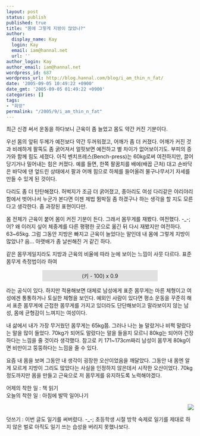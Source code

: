 ```yaml
---
layout: post
status: publish
published: true
title: "몸에 그렇게 지방이 많았나?"
author:
  display_name: Kay
  login: Kay
  email: iam@hannal.net
  url: ''
author_login: Kay
author_email: iam@hannal.net
wordpress_id: 687
wordpress_url: http://blog.hannal.com/blog/i_am_thin_n_fat/
date: '2005-09-05 10:49:22 +0900'
date_gmt: '2005-09-05 01:49:22 +0900'
categories: []
tags:
- "희망"
permalink: "/2005/9/i_am_thin_n_fat"
---
```

<p>최근 신경 써서 운동을 하다보니 근육이 좀 늘었고 몸도 약간 커진 기분이다.</p>
<p>우선 몸의 앞뒤 두께가 예전보다 약간 두꺼워졌고, 어깨가 좀 더 커졌다. 어깨가 커진 것과 비례하게 팔뚝도 좀 굵어져서 얼핏보면 예전하고 별 차이가 없어보이기도. 부피의 증가와 함께 힘도 세졌다. 아직 벤치프레스(Bench-press)는 60kg로써 여전하지만, 끌어당기거나 밀어내는 힘은 커졌다. 예를 들면, 한쪽 팔꿈치를 배에(배꼽 근처) 대고 손바닥은 바닥에 댄 엎드린 상태에서 팔과 어깨 힘으로 하체를 들어올려 물구나무서기 자세를 만들 수 있게 된 것이다.</p>
<p>다리도 좀 더 탄탄해졌다. 허벅지가 조금 더 굵어졌고, 종아리도 여성 다리같은 야리야리함에서 벗어나서 누군가 본다면 이젠 제법 뜀박질 좀 하겠구나 하는 생각을 할 지도 모른다고 생각한다. 좀 과장된 표현이다만.</p>
<p>몸 전체가 근육이 붙어 몸이 커진 기분이 든다. 그래서 몸무게를 재봤다. 여전했다. -_-; 어? 왜 이러지 싶어 체중계를 다른 평평한 곳으로 옮긴 뒤 다시 재봤지만 여전하다. 63~65kg. 그럼 그동안 지방은 빠지고 근육이 늘었다는 말인데 내 몸에 그렇게 지방이 많았나? 음... 아랫배가 좀 날씬해진 거 같긴 하다.</p>
<p>같은 몸무게일지라도 지방과 근육의 비율에 따라 눈에 보이는 느낌이 사뭇 다르다. 표준 몸무게 측정법이라 하여</p>
<p style="padding: 5px; margin: 0 auto 0; width: 300px; background-color: #E1E1E1; text-align: center;">(키 - 100) x 0.9</p>
<p>라는 공식이 있다. 하지만 적용해보면 대체로 남성에게 표준 몸무게는 마른 체형이고 여성에겐 통통하거나 토실한 체형을 보인다. 예외인 사람이 있다면 평소 운동을 꾸준히 해서 표준 몸무게에 근접한 몸무게를 가지고 있더라도 단단해보이고 말라보이지 않는 남성, 몸에 균형감이 느껴지는 여성이다.</p>
<p>내 삶에서 내가 가장 무거웠던 몸무게는 65kg쯤. 그러나 나는 늘 말랐거나 비쩍 말랐다는 말을 많이 들었다. 70kg가 되어도 말랐다는 말을 들을지 모르니 80kg는 되어야 건장하다는 느낌을 줄 것이라 생각했다. 참고로 키 171~173cm짜리 남성이 몸무게 80kg이면 비만이고 뚱뚱하다는 느낌을 줄 수 있다.</p>
<p>요즘 내 몸을 보며 그동안 내 생각이 굉장한 오산이었음을 깨달았다. 그동안 내 몸엔 알게 모르게 지방이 그리도 많았다는 사실을 인정하지 않은데서 시작한 오산이었다. 70kg 정도까지만 몸을 만들고 근육으로 저 몸무게를 유지하도록 노력해야겠다.</p>
<p>어제의 착한 일 : 책 읽기<br />
오늘의 착한 일 : 아침에 발딱 일어나기</p>
<p style="text-align: right;"><img src="http://blog.hannal.com/tt-attach/0416/040416221429861919/651642.jpg" /></p>
<p>덧쓰기 : 이번 글도 일기를 써버렸다. -_-; 초등학생 시절 방학 숙제로 일기를 제대로 하지 않은 벌로 아직도 일기 쓰는 습성을 버리지 못했나보다.</p>
